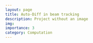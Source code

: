 ```yaml
---
layout: page
title: Auto-Diff in beam tracking
description: Project without an image
img:
importance: 3
category: Computation
---
```



